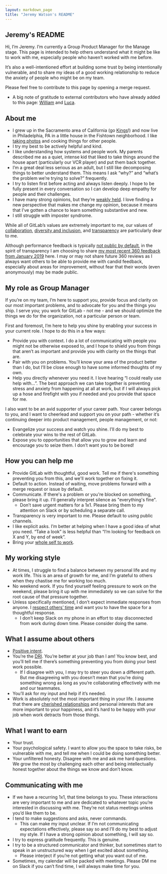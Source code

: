 ```yaml
---
layout: markdown_page
title: "Jeremy Watson's README"
---
```


## Jeremy's README

Hi, I’m Jeremy. I’m currently a Group Product Manager for the Manage stage. This page is intended to help others understand what it might be like to work with me, especially people who haven’t worked with me before. 

It’s also a well-intentioned effort at building some trust by being intentionally vulnerable, and to share my ideas of a good working relationship to reduce the anxiety of people who might be on my team.

Please feel free to contribute to this page by opening a merge request. 
* A big note of gratitude to external contributors who have already added to this page: [William](https://about.gitlab.com/company/team/#williamchia) and [Luca](https://about.gitlab.com/company/team/#tipyn).

## About me

* I grew up in the Sacramento area of California (go [Kings](https://twitter.com/SacramentoKings)!) and now live in Philadelphia, PA in a little house in the Fishtown neighborhood. I like [taking photos](https://www.instagram.com/dearwatson/) and cooking things for other people.
* I try my best to be actively helpful and kind. 
* I like understanding how systems and people work. My parents described me as a quiet, intense kid that liked to take things around the house apart (particularly our VCR player) and put them back together. 
* I’m a great deal less serious as an adult, but I still like decomposing things to better understand them. This means I ask “why?” and “what’s the problem we’re trying to solve?” frequently.
* I try to listen first before acting and always listen deeply. I hope to be fully present in every conversation so I can develop deep empathy for people and their challenges.
* I have many strong opinions, but they’re [weakly held](https://blog.codinghorror.com/strong-opinions-weakly-held/). I love finding a new perspective that makes me change my opinion, because it means that I’ve gotten a chance to learn something substantive and new. 
* I still struggle with imposter syndrome.

While all of GitLab’s values are extremely important to me, our values of [collaboration](https://about.gitlab.com/handbook/values/#collaboration), [diversity and inclusion](https://about.gitlab.com/handbook/values/#diversity--inclusion), and [transparency](https://about.gitlab.com/handbook/values/#transparency) are particularly dear to me. 

Although performance feedback is typically [not public by default](https://about.gitlab.com/handbook/communication/#not-public), in the spirit of transparency I am choosing to share [my most recent 360 feedback from January 2019](https://drive.google.com/open?id=1h8VrRxkfNewCja1BVb9-_Yhu0WSucKAK) here. I may or may not share future 360 reviews as I always want others to be able to provide me with candid feedback, especially about areas for improvement, without fear that their words (even anonymously) may be made public. 

## My role as Group Manager

If you’re on my team, I’m here to support you, provide focus and clarity on our most important problems, and to advocate for you and the things you ship. I serve you; you work for GitLab - not me - and we should optimize the things we do for the organization, not a particular person or team.

First and foremost, I’m here to help you shine by enabling your success in your current role. I hope to do this in a few ways:
* Provide you with context. I do a lot of communicating with people you might not be otherwise exposed to, and I hope to shield you from things that aren’t as important and provide you with clarity on the things that are.
* Pair with you on problems. You’ll know your area of the product better than I do, but I’ll be close enough to have some informed thoughts of my own.
* Help you directly whenever you need it. I love hearing “I could really use help with…”. The best approach we can take together is preventing stress and anxiety from happening at all at work, but if I will always pick up a hose and firefight with you if needed and you provide that space for me.

I also want to be an avid supporter of your career path. Your career belongs to you, and I want to cheerlead and support you on your path - whether it’s continuing deeper into product management, people management, or not:
* Evangelize your success and watch you shine. I’ll do my best to celebrate your wins to the rest of GitLab.
* Expose you to opportunities that allow you to grow and learn and encourage you to seize them. I don’t want you to be bored!

## How you can help me

* Provide GitLab with thoughtful, good work. Tell me if there's something preventing you from this, and we'll work together on fixing it.
* Default to action. Instead of waiting, move problems forward with a merge request or issue by default.
* Communicate. If there's a problem or you're blocked on something, please bring it up. I'll generally interpret silence as "everything's fine".
  * Don’t save urgent matters for a 1x1. Please bring them to my attention on Slack or by scheduling a separate call.
* Transparency is very important to me. Please default to using public channels.
* I like explicit asks. I’m better at helping when I have a good idea of what you need. “Take a look” is less helpful than “I’m looking for feedback on X and Y, by end of week”.
* Bring your [whole self to work](https://www.forbes.com/sites/hennainam/2018/05/10/bring-your-whole-self-to-work/#6cf3b5526291).

## My working style

* At times, I struggle to find a balance between my personal life and my work life. This is an area of growth for me, and I’m grateful to others when they chastise me for working too much.
* No weekend work. If you find yourself feeling pressure to work on the weekend, please bring it up with me immediately so we can solve for the root cause of that pressure together. 
* Unless specifically mentioned, I don’t expect immediate responses from anyone. I [respect others’ time](https://about.gitlab.com/handbook/communication/#be-respectful-of-others-time) and want you to have the space for a thoughtful response.
  * I don’t keep Slack on my phone in an effort to stay disconnected from work during down time. Please consider doing the same.

## What I assume about others

* [Positive intent](https://about.gitlab.com/handbook/values/#assume-positive-intent).
* You’re the [DRI](https://about.gitlab.com/handbook/people-group/directly-responsible-individuals/). You’re better at your job than I am! You know best, and you’ll tell me if there’s something preventing you from doing your best work possible.
  * If I disagree with you, I may try to steer you down a different path. But me disagreeing with you doesn’t mean that you’re doing something wrong as long as you’re collaborating effectively with me and our teammates.
* You’ll ask for my input and help if it’s needed. 
* Work is absolutely not the most important thing in your life.  I assume that there are [cherished relationships](https://about.gitlab.com/handbook/values/#family-and-friends-first-work-second) and personal interests that are more important to your happiness, and it’s hard to be happy with your job when work detracts from those things. 

## What I want to earn

* Your trust.
* Your psychological safety. I want to allow you the space to take risks, be vulnerable with me, and tell me when I could be doing something better.
* Your unfiltered honesty. Disagree with me and ask me hard questions. We grow the most by challenging each other and being intellectually honest together about the things we know and don’t know.

## Communicating with me

* If we have a recurring 1x1, that time belongs to you. These interactions are very important to me and are dedicated to whatever topic you’re interested in discussing with me. They’re not status meetings unless you’d like them to be.
* I tend to make suggestions and asks, never commands. 
  * This can make my input unclear. If I’m not communicating expectations effectively, please say so and I’ll do my best to adjust my style. If I have a strong opinion about something, I will say so.
* I try to express gratitude frequently. This is genuine.
* I try to be a structured communicator and thinker, but sometimes start to speak in an unstructured way when I get excited about something.
  * Please interject if you’re not getting what you want out of me.
* Sometimes, my calendar will be packed with meetings. Please DM me on Slack if you can’t find time, I will always make time for you.
